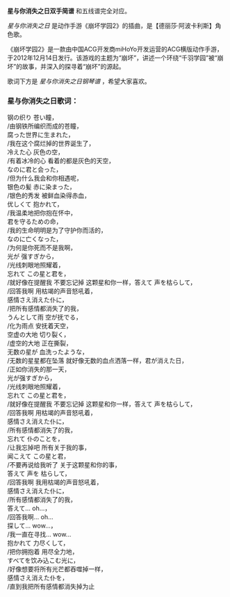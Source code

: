 

**星与你消失之日双手简谱** 和五线谱完全对应。

_星与你消失之日_ 是动作手游《崩坏学园2》的插曲，是【德丽莎·阿波卡利斯】角色歌。

《崩坏学园2》是一款由中国ACG开发商miHoYo开发运营的ACG横版动作手游，于2012年12月14日发行。该游戏的主题为“崩坏”，讲述一个环绕“千羽学园”被“崩坏”的故事，并深入的探寻着“崩坏”的源起。

歌词下方是 _星与你消失之日钢琴谱_ ，希望大家喜欢。

### 星与你消失之日歌词：

钢の织り 苍い瞳，  
/由钢铁所编织而成的苍瞳，  
腐った世界に生まれた，  
/我在这个腐烂掉的世界诞生了，  
冷えた心 灰色の空，  
/有着冰冷的心 看着的都是灰色的天空，  
なのに君と会った，  
/但为什么我会和你相遇呢，  
银色の髪 赤に染まった，  
/银色的秀发 被鲜血染得赤血，  
优しくて 抱かれて，  
/我温柔地把你抱在怀中，  
君を守るための命，  
/我的生命明明是为了守护你而活的，  
なのに亡くなった，  
/为何是你死而不是我啊，  
光が 强すぎから，  
/光线刺眼地照耀着，  
忘れて この星と君を，  
/就好像在提醒我 不要忘记掉 这颗星和你一样，答えて 声を枯らして，  
/回答我啊 用枯竭的声音怒吼着，  
感情さえ消えた仆に，  
/把所有感情都消失了的我，  
うんとして雨 空が抚でる，  
/化为雨点 安抚着天空，  
空虚の大地 切り裂く，  
/虚空的大地 正在撕裂，  
无数の星が 血洗ったような，  
/无数的星星都在坠落 就好像无数的血点洒落一样，君が消えた日，  
/正如你消失的那一天，  
光が强すぎから，  
/光线刺眼地照耀着，  
忘れて この星と君を，  
/就好像在提醒我 不要忘记掉 这颗星和你一样，答えて 声を枯らして，  
/回答我啊 用枯竭的声音怒吼着，  
感情さえ消えた仆に，  
/所有感情都消失了的我，  
忘れて 仆のことを，  
/让我忘掉吧 所有关于我的事，  
闻こえて この星と君，  
/不要再说给我听了 关于这颗星和你的事，  
答えて 声を 枯らして，  
/回答我啊 我用枯竭的声音怒吼着，  
感情さえ消えた仆に，  
/所有感情都消失了的我，  
答えて… oh…，  
/回答我啊... oh...  
探して… wow…，  
/我一直在寻找... wow...  
抱かれて 力尽くして，  
/把你拥抱着 用尽全力地，  
すべてを饮み込こむ光に，  
/好像想要将所有光芒都吞噬掉一样，  
感情さえ消えた仆を，  
/直到我把所有感情都消失掉为止

